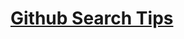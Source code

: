 # [Github Search Tips](https://docs.github.com/en/search-github/github-code-search/understanding-github-code-search-syntax) 
